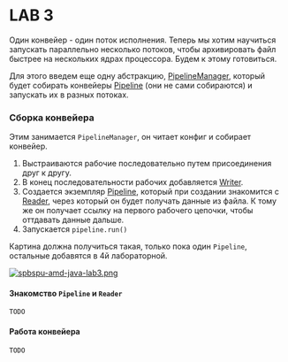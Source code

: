 # LAB 3

Один конвейер - один поток исполнения. Теперь мы хотим научиться запускать параллельно несколько потоков, чтобы архивировать файл быстрее на нескольких ядрах процессора. Будем к этому готовиться.

Для этого введем еще одну абстракцию, 
[PipelineManager](https://github.com/winter-yuki/spbstu-amd-java/blob/master/src/main/java/ru/spbstu/amd/javaed/pipeline/PipelineManager.java),
который будет собирать конвейеры [Pipeline](https://github.com/winter-yuki/spbstu-amd-java/blob/master/src/main/java/ru/spbstu/amd/javaed/pipeline/Pipeline.java) 
(они не сами собираются) и запускать их в разных потоках.

### Сборка конвейера

Этим занимается `PipelineManager`, он читает конфиг и собирает конвейер.

1. Выстраиваются рабочие последовательно путем присоединения друг к другу.
2. В конец последовательности рабочих добавляется 
[Writer](https://github.com/winter-yuki/spbstu-amd-java/blob/master/src/main/java/ru/spbstu/amd/javaed/pipeline/Writer.java).
3. Создается экземпляр 
  [Pipeline](https://github.com/winter-yuki/spbstu-amd-java/blob/master/src/main/java/ru/spbstu/amd/javaed/pipeline/Pipeline.java),
  который при создании знакомится с [Reader](https://github.com/winter-yuki/spbstu-amd-java/blob/master/src/main/java/ru/spbstu/amd/javaed/pipeline/Reader.java),
  через который он будет получать данные из файла. К тому же он получает ссылку на первого рабочего цепочки, чтобы оттдавать данные дальше.
4. Запускается ```pipeline.run()```

Картина должна получиться такая, только пока один `Pipeline`, остальные добавятся в 4й лабораторной.

[![spbspu-amd-java-lab3.png](https://i.postimg.cc/YSt7S4ff/spbspu-amd-java-lab3.png)](https://postimg.cc/ZWs275QC)

#### Знакомство `Pipeline` и `Reader`

    TODO
    
#### Работа конвейера

    TODO
